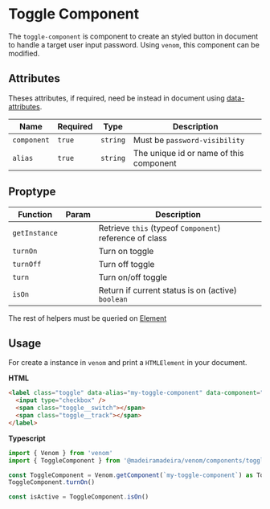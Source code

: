 # Toggle Component

The `toggle-component` is component to create an styled button in document to handle a target user input password.
Using `venom`, this component can be modified.

## Attributes

Theses attributes, if required, need be instead in document using [data-attributes](https://developer.mozilla.org/pt-BR/docs/Web/HTML/Global_attributes/data-*).

| Name        | Required | Type     | Description                             |
| ----------- | -------- | -------- | --------------------------------------- |
| `component` | `true`   | `string` | Must be `password-visibility`           |
| `alias`     | `true`   | `string` | The unique id or name of this component |

## Proptype

| Function      | Param | Description                                             |
| ------------- | ----- | ------------------------------------------------------- |
| `getInstance` |       | Retrieve `this` (typeof `Component`) reference of class |
| `turnOn`      |       | Turn on toggle                                          |
| `turnOff`     |       | Turn off toggle                                         |
| `turn`        |       | Turn on/off toggle                                      |
| `isOn`        |       | Return if current status is on (active) `boolean`       |

The rest of helpers must be queried on [Element](https://developer.mozilla.org/en-US/docs/Web/API/Element)

## Usage

For create a instance in `venom` and print a `HTMLElement` in your document.

**HTML**

```html
<label class="toggle" data-alias="my-toggle-component" data-component="toggle" data-venom>
  <input type="checkbox" />
  <span class="toggle__switch"></span>
  <span class="toggle__track"></span>
</label>
```

**Typescript**

```typescript
import { Venom } from 'venom'
import { ToggleComponent } from '@madeiramadeira/venom/components/toggle-component/index'

const ToggleComponent = Venom.getComponent(`my-toggle-component`) as ToggleComponent
ToggleComponent.turnOn()

const isActive = ToggleComponent.isOn()
```
